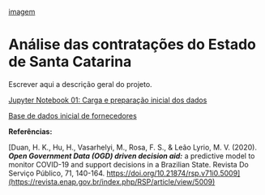 [imagem](images/VLL_Banner.png)

# Análise das contratações do Estado de Santa Catarina

Escrever aqui a descrição geral do projeto.

[Jupyter Notebook 01: Carga e preparação inicial dos dados](fornecedores.ipynb)

[Base de dados inicial de fornecedores](Documents/Fornecedores.pdf)


**Referências:**

[Duan, H. K., Hu, H., Vasarhelyi, M., Rosa, F. S., & Leão Lyrio, M. V. (2020). ***Open Government Data (OGD) driven decision aid:*** a predictive model to monitor COVID-19 and support decisions in a Brazilian State. Revista Do Serviço Público, 71, 140-164. https://doi.org/10.21874/rsp.v71i0.5009](https://revista.enap.gov.br/index.php/RSP/article/view/5009)